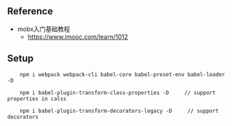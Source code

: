 ## Reference
- mobx入门基础教程
    - https://www.imooc.com/learn/1012




## Setup
```
    npm i webpack webpack-cli babel-core babel-preset-env babel-loader -D

    npm i babel-plugin-transform-class-properties -D     // support properties in calss

    npm i babel-plugin-transform-decorators-legacy -D     // support decorators

```